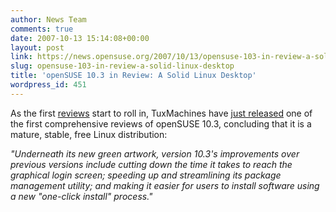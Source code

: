 ```yaml
---
author: News Team
comments: true
date: 2007-10-13 15:14:08+00:00
layout: post
link: https://news.opensuse.org/2007/10/13/opensuse-103-in-review-a-solid-linux-desktop/
slug: opensuse-103-in-review-a-solid-linux-desktop
title: 'openSUSE 10.3 in Review: A Solid Linux Desktop'
wordpress_id: 451
---
```


As the first [reviews](//en.opensuse.org/In_the_Press) start to roll in, TuxMachines have [just released](//www.tuxmachines.org/node/20958) one of the first comprehensive reviews of openSUSE 10.3, concluding that it is a mature, stable, free Linux distribution:

_"Underneath its new green artwork, version 10.3's improvements over previous versions include cutting down the time it takes to reach the graphical login screen; speeding up and streamlining its package management utility; and making it easier for users to install software using a new "one-click install" process."_
